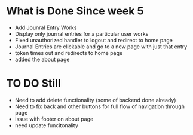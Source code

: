# What is Done Since week 5
- Add Jounral Entry Works
- Display only journal entries for a particular user works
- Fixed unauthorized handler to logout and redirect to home page 
- Journal Entries are clickable and go to a new page with just that entry 
- token times out and redirects to home page 
- added the about page


# TO DO Still
- Need to add delete functionality (some of backend done already)
- Need to fix back and other buttons for full flow of navigation through page
- issue with footer on about page
- need update funcitonality 


 